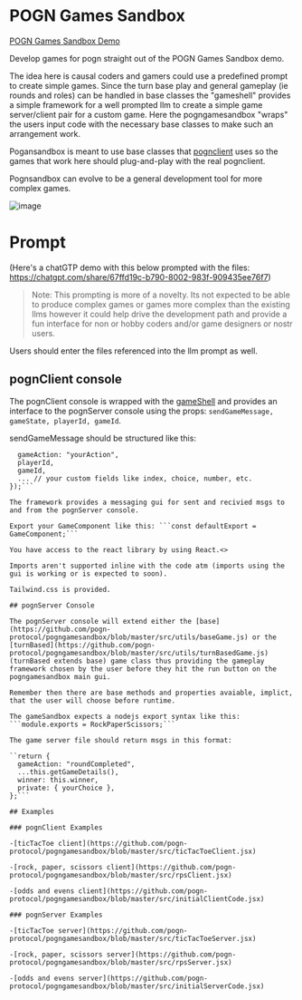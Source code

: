 # POGN Games Sandbox
[POGN Games Sandbox Demo](https://pogngamesandbox-eac15b3c6192.herokuapp.com/)

Develop games for pogn straight out of the POGN Games Sandbox demo.

The idea here is causal coders and gamers could use a predefined prompt to create simple games.  Since the turn base play and general gameplay (ie rounds and roles) can be handled in base classes the "gameshell" provides a simple framework for a well prompted llm to create a simple game server/client pair for a custom game. Here the pogngamesandbox "wraps" the users input code with the necessary base classes to make such an arrangement work. 

Pogansandbox is meant to use base classes that [pognclient](https://github.com/pogn-protocol/pognclient) uses so the games that work here should plug-and-play with the real pognclient.

Pognsandbox can evolve to be a general development tool for more complex games.

![image](https://github.com/user-attachments/assets/d488bdc5-e781-468e-ae7f-e905a45d974e)

# Prompt

(Here's a chatGTP demo with this below prompted with the files: https://chatgpt.com/share/67ffd19c-b790-8002-983f-909435ee76f7)

> Note: This prompting is more of a novelty.  Its not expected to be able to produce complex games or games more complex than the existing llms however it could help drive the development path and provide a fun interface for non or hobby coders and/or game designers or nostr users.

Users should enter the files referenced into the llm prompt as well.

## pognClient console

The pognClient console is wrapped with the [gameShell](https://github.com/pogn-protocol/pogngamesandbox/blob/master/src/utils/GameShell.jsx) and provides an interface to the pognServer console using the props: ```sendGameMessage, gameState, playerId, gameId```. 

sendGameMessage should be structured like this:

```sendGameMessage({
  gameAction: "yourAction",
  playerId,
  gameId,
  ... // your custom fields like index, choice, number, etc.
});```

The framework provides a messaging gui for sent and recivied msgs to and from the pognServer console.

Export your GameComponent like this: ```const defaultExport = GameComponent;```

You have access to the react library by using React.<>

Imports aren't supported inline with the code atm (imports using the gui is working or is expected to soon).

Tailwind.css is provided.

## pognServer Console

The pognServer console will extend either the [base](https://github.com/pogn-protocol/pogngamesandbox/blob/master/src/utils/baseGame.js) or the [turnBased](https://github.com/pogn-protocol/pogngamesandbox/blob/master/src/utils/turnBasedGame.js) (turnBased extends base) game class thus providing the gameplay framework chosen by the user before they hit the run button on the pogngamesandbox main gui. 

Remember then there are base methods and properties avaiable, implict, that the user will choose before runtime.

The gameSandbox expects a nodejs export syntax like this: ```module.exports = RockPaperScissors;```

The game server file should return msgs in this format:

``return {
  gameAction: "roundCompleted",
  ...this.getGameDetails(),
  winner: this.winner,
  private: { yourChoice },
};```

## Examples

### pognClient Examples

-[ticTacToe client](https://github.com/pogn-protocol/pogngamesandbox/blob/master/src/ticTacToeClient.jsx)

-[rock, paper, scissors client](https://github.com/pogn-protocol/pogngamesandbox/blob/master/src/rpsClient.jsx)

-[odds and evens client](https://github.com/pogn-protocol/pogngamesandbox/blob/master/src/initialClientCode.jsx)

### pognServer Examples

-[ticTacToe server](https://github.com/pogn-protocol/pogngamesandbox/blob/master/src/ticTacToeServer.jsx)

-[rock, paper, scissors server](https://github.com/pogn-protocol/pogngamesandbox/blob/master/src/rpsServer.jsx)

-[odds and evens server](https://github.com/pogn-protocol/pogngamesandbox/blob/master/src/initialServerCode.jsx)

